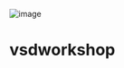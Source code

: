 ![image](https://github.com/user-attachments/assets/7e8a2d6a-be2d-419c-8792-254548f4c133)

# vsdworkshop
